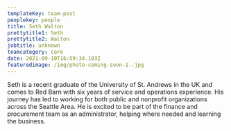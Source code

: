 ```yaml
---
templateKey: team-post
peoplekey: people
title: Seth Walton
prettytitle1: Seth
prettytitle2: Walton
jobtitle: unknown
teamcategory: core
date: 2021-09-10T16:59:34.103Z
featuredimage: /img/photo-coming-soon-1-.jpg
---
```

Seth is a recent graduate of the University of St. Andrews in the UK and comes to Red Barn with six years of service and operations experience. His journey has led to working for both public and nonprofit organizations across the Seattle Area. He is excited to be part of the finance and procurement team as an administrator, helping where needed and learning the business.